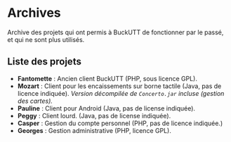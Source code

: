 # Archives

Archive des projets qui ont permis à BuckUTT de fonctionner par le passé, et qui ne sont plus utilisés.

## Liste des projets

* **Fantomette** : Ancien client BuckUTT (PHP, sous licence GPL).
* **Mozart** : Client pour les encaissements sur borne tactile (Java, pas de licence indiquée). *Version décompilée de `Concerto.jar` incluse (gestion des cartes).*
* **Pauline** : Client pour Android (Java, pas de license indiquée).
* **Peggy** : Client lourd. (Java, pas de license indiquée).
* **Casper** : Gestion du compte personnel (PHP, pas de licence indiquée.)
* **Georges** : Gestion administrative (PHP, licence GPL).
